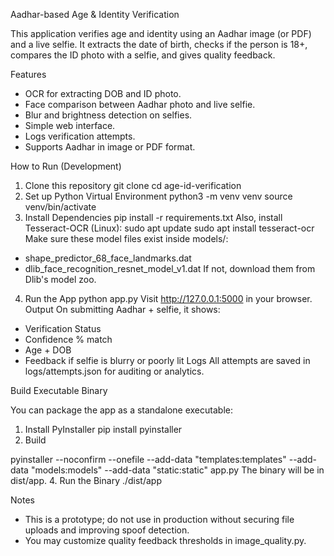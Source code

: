 Aadhar-based Age & Identity Verification

This application verifies age and identity using an Aadhar image (or PDF) and a live selfie. It
extracts the date of birth, checks if the person is 18+, compares the ID photo with a selfie, and gives
quality feedback.

Features
- OCR for extracting DOB and ID photo.
- Face comparison between Aadhar photo and live selfie.
- Blur and brightness detection on selfies.
- Simple web interface.
- Logs verification attempts.
- Supports Aadhar in image or PDF format.

How to Run (Development)
1. Clone this repository
git clone <your-repo-url>
cd age-id-verification
2. Set up Python Virtual Environment
python3 -m venv venv
source venv/bin/activate
3. Install Dependencies
pip install -r requirements.txt
Also, install Tesseract-OCR (Linux):
sudo apt update
sudo apt install tesseract-ocr
Make sure these model files exist inside models/:
- shape_predictor_68_face_landmarks.dat
- dlib_face_recognition_resnet_model_v1.dat
If not, download them from Dlib's model zoo.
4. Run the App
python app.py
Visit http://127.0.0.1:5000 in your browser.
Output
On submitting Aadhar + selfie, it shows:
- Verification Status
- Confidence % match
- Age + DOB
- Feedback if selfie is blurry or poorly lit
Logs
All attempts are saved in logs/attempts.json for auditing or analytics.

Build Executable Binary

You can package the app as a standalone executable:
1. Install PyInstaller
pip install pyinstaller
2. Build
   
pyinstaller --noconfirm --onefile --add-data "templates:templates" --add-data "models:models"
--add-data "static:static" app.py
The binary will be in dist/app.
4. Run the Binary
./dist/app

Notes
- This is a prototype; do not use in production without securing file uploads and improving spoof
detection.
- You may customize quality feedback thresholds in image_quality.py.
